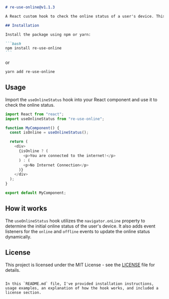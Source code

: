 ````markdown
# re-use-online@v1.1.3

A React custom hook to check the online status of a user's device. This version now supports ES6

## Installation

Install the package using npm or yarn:

```bash
npm install re-use-online
```
````

or

```bash
yarn add re-use-online
```

## Usage

Import the `useOnlineStatus` hook into your React component and use it to check the online status.

```javascript
import React from "react";
import useOnlineStatus from "re-use-online";

function MyComponent() {
  const isOnline = useOnlineStatus();

  return (
    <div>
      {isOnline ? (
        <p>You are connected to the internet!</p>
      ) : (
        <p>No Internet Connection</p>
      )}
    </div>
  );
}

export default MyComponent;
```

## How it works

The `useOnlineStatus` hook utilizes the `navigator.onLine` property to determine the initial online status of the user's device. It also adds event listeners for the `online` and `offline` events to update the online status dynamically.

## License

This project is licensed under the MIT License - see the [LICENSE](LICENSE) file for details.

```

In this `README.md` file, I've provided installation instructions, usage examples, an explanation of how the hook works, and included a license section.
```
